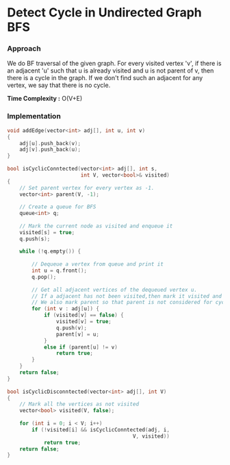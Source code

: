 # Detect Cycle in Undirected Graph BFS

### Approach

We do BF traversal of the given graph. For every visited vertex 'v', if there is an adjacent 'u' such that u is already visited and u is not parent of v, then there is a cycle in the graph. If we don't find such an adjacent for any vertex, we say that there is no cycle.

**Time Complexity :** O(V+E)

### Implementation

```cpp
void addEdge(vector<int> adj[], int u, int v)
{
    adj[u].push_back(v);
    adj[v].push_back(u);
}
 
bool isCyclicConntected(vector<int> adj[], int s,
                        int V, vector<bool>& visited)
{
    // Set parent vertex for every vertex as -1.
    vector<int> parent(V, -1);
 
    // Create a queue for BFS
    queue<int> q;
 
    // Mark the current node as visited and enqueue it
    visited[s] = true;
    q.push(s);
 
    while (!q.empty()) {
 
        // Dequeue a vertex from queue and print it
        int u = q.front();
        q.pop();
 
        // Get all adjacent vertices of the dequeued vertex u. 
        // If a adjacent has not been visited,then mark it visited and enqueue it.
        // We also mark parent so that parent is not considered for cycle.
        for (int v : adj[u]) {
            if (visited[v] == false) {
                visited[v] = true;
                q.push(v);
                parent[v] = u;
            }
            else if (parent[u] != v)
                return true;
        }
    }
    return false;
}
 
bool isCyclicDisconntected(vector<int> adj[], int V)
{
    // Mark all the vertices as not visited
    vector<bool> visited(V, false);
 
    for (int i = 0; i < V; i++)
        if (!visited[i] && isCyclicConntected(adj, i,
                                         V, visited))
            return true;
    return false;
}
```
